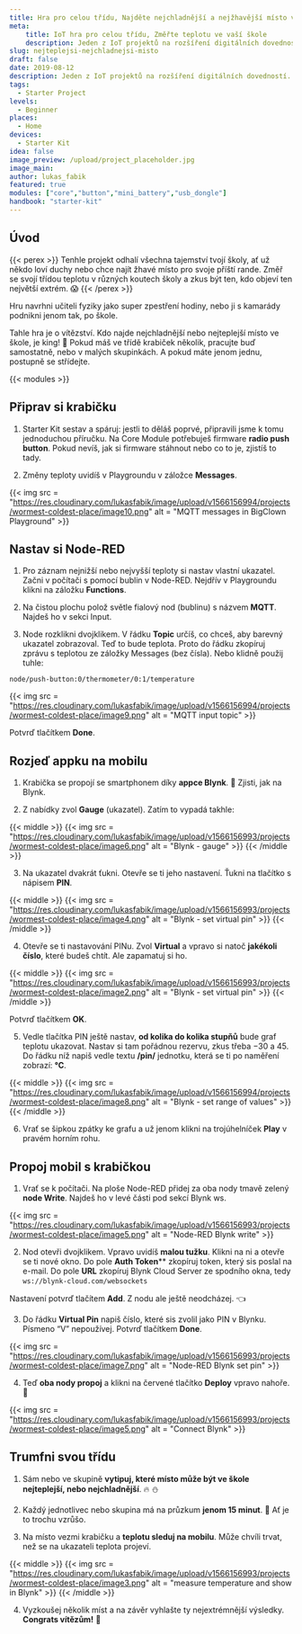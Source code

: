 ```yaml
---
title: Hra pro celou třídu, Najděte nejchladnější a nejžhavější místo ve vaší škole
meta:
    title: IoT hra pro celou třídu, Změřte teplotu ve vaší škole
    description: Jeden z IoT projektů na rozšíření digitálních dovedností. Sestavte se Starter Kitem od BigClownu zařízení, se kterým najdete nejchladnější a nejžhavější místo ve škole.
slug: nejteplejsi-nejchladnejsi-misto
draft: false
date: 2019-08-12
description: Jeden z IoT projektů na rozšíření digitálních dovedností. Sestavte se Starter Kitem od BigClownu zařízení, se kterým najdete nejchladnější a nejžhavější místo ve škole.
tags:
  - Starter Project
levels:
  - Beginner
places:
  - Home
devices:
  - Starter Kit
idea: false
image_preview: /upload/project_placeholder.jpg
image_main:
author: lukas_fabik
featured: true
modules: ["core","button","mini_battery","usb_dongle"]
handbook: "starter-kit"
---
```


## Úvod

{{< perex >}}
Tenhle projekt odhalí všechna tajemství tvojí školy, ať už někdo loví duchy nebo chce najít žhavé místo pro svoje příští rande. Změř se svojí třídou teplotu v různých koutech školy a zkus být ten, kdo objeví ten největší extrém. 😱
{{< /perex >}}

Hru navrhni učiteli fyziky jako super zpestření hodiny, nebo ji s kamarády podnikni jenom tak, po škole.

Tahle hra je o vítězství. Kdo najde nejchladnější nebo nejteplejší místo ve škole, je king! 👑 Pokud máš ve třídě krabiček několik, pracujte buď samostatně, nebo v malých skupinkách. A pokud máte jenom jednu, postupně se střídejte.

{{< modules >}}

## Připrav si krabičku

1. Starter Kit sestav a spáruj: jestli to děláš poprvé, připravili jsme k tomu jednoduchou příručku. Na Core Module potřebuješ firmware **radio push button**. Pokud nevíš, jak si firmware stáhnout nebo co to je, zjistíš to tady.

2. Změny teploty uvidíš v Playgroundu v záložce **Messages**.

{{< img src = "https://res.cloudinary.com/lukasfabik/image/upload/v1566156994/projects/wormest-coldest-place/image10.png" alt = "MQTT messages in BigClown Playground" >}}

## Nastav si Node-RED

1. Pro záznam nejnižší nebo nejvyšší teploty si nastav vlastní ukazatel. Začni v počítači s pomocí bublin v Node-RED. Nejdřív v Playgroundu klikni na záložku **Functions**.

2. Na čistou plochu polož světle fialový nod (bublinu) s názvem **MQTT**. Najdeš ho v sekci Input.

3. Node rozklikni dvojklikem. V řádku **Topic** určíš, co chceš, aby barevný ukazatel zobrazoval. Teď to bude teplota. Proto do řádku zkopíruj zprávu s teplotou ze záložky Messages (bez čísla). Nebo klidně použij tuhle:

```
node/push-button:0/thermometer/0:1/temperature
```

{{< img src = "https://res.cloudinary.com/lukasfabik/image/upload/v1566156994/projects/wormest-coldest-place/image9.png" alt = "MQTT input topic" >}}

Potvrď tlačítkem **Done**.

## Rozjeď appku na mobilu

1. Krabička se propojí se smartphonem díky **appce Blynk**. 📱 Zjisti, jak na Blynk.

2. Z nabídky zvol **Gauge** (ukazatel). Zatím to vypadá takhle:

{{< middle >}}
{{< img src = "https://res.cloudinary.com/lukasfabik/image/upload/v1566156993/projects/wormest-coldest-place/image6.png" alt = "Blynk - gauge" >}}
{{< /middle >}}

3. Na ukazatel dvakrát ťukni. Otevře se ti jeho nastavení. Ťukni na tlačítko s nápisem **PIN**.

{{< middle >}}
{{< img src = "https://res.cloudinary.com/lukasfabik/image/upload/v1566156993/projects/wormest-coldest-place/image4.png" alt = "Blynk - set virtual pin" >}}
{{< /middle >}}

4. Otevře se ti nastavování PINu. Zvol **Virtual** a vpravo si natoč **jakékoli číslo**, které budeš chtít. Ale zapamatuj si ho.

{{< middle >}}
{{< img src = "https://res.cloudinary.com/lukasfabik/image/upload/v1566156993/projects/wormest-coldest-place/image2.png" alt = "Blynk - set virtual pin" >}}
{{< /middle >}}

Potvrď tlačítkem **OK**.

5. Vedle tlačítka PIN ještě nastav, **od kolika do kolika stupňů** bude graf teplotu ukazovat. Nastav si tam pořádnou rezervu, zkus třeba −30 a 45.
Do řádku níž napiš vedle textu **/pin/** jednotku, která se ti po naměření zobrazí: **°C**.

{{< middle >}}
{{< img src = "https://res.cloudinary.com/lukasfabik/image/upload/v1566156994/projects/wormest-coldest-place/image8.png" alt = "Blynk - set range of values" >}}
{{< /middle >}}

6. Vrať se šipkou zpátky ke grafu a už jenom klikni na trojúhelníček **Play** v pravém horním rohu.


## Propoj mobil s krabičkou

1. Vrať se k počítači. Na ploše Node-RED přidej za oba nody tmavě zelený **node Write**. Najdeš ho v levé části pod sekcí Blynk ws.

{{< img src = "https://res.cloudinary.com/lukasfabik/image/upload/v1566156993/projects/wormest-coldest-place/image5.png" alt = "Node-RED Blynk write" >}}

2. Nod otevři dvojklikem. Vpravo uvidíš **malou tužku**. Klikni na ni a otevře se ti nové okno. Do pole **Auth Token**** zkopíruj token, který sis poslal na e-mail. Do pole **URL** zkopíruj Blynk Cloud Server ze spodního okna, tedy ```ws://blynk-cloud.com/websockets```

Nastavení potvrď tlačítem **Add**. Z nodu ale ještě neodcházej. 👈

3. Do řádku **Virtual Pin** napiš číslo, které sis zvolil jako PIN v Blynku. Písmeno “V” nepoužívej.
Potvrď tlačítkem **Done**.

{{< img src = "https://res.cloudinary.com/lukasfabik/image/upload/v1566156993/projects/wormest-coldest-place/image7.png" alt = "Node-RED Blynk set pin" >}}

4. Teď **oba nody propoj** a klikni na červené tlačítko **Deploy** vpravo nahoře. 🚨

{{< img src = "https://res.cloudinary.com/lukasfabik/image/upload/v1566156993/projects/wormest-coldest-place/image5.png" alt = "Connect Blynk" >}}

## Trumfni svou třídu

1. Sám nebo ve skupině **vytipuj, které místo může být ve škole nejteplejší, nebo nejchladnější**. 🔥 ⛄

2. Každý jednotlivec nebo skupina má na průzkum **jenom 15 minut**. 🔦 Ať je to trochu vzrůšo.

3. Na místo vezmi krabičku a **teplotu sleduj na mobilu**. Může chvíli trvat, než se na ukazateli teplota projeví.

{{< middle >}}
{{< img src = "https://res.cloudinary.com/lukasfabik/image/upload/v1566156993/projects/wormest-coldest-place/image3.png" alt = "measure temperature and show in Blynk" >}}
{{< /middle >}}

4. Vyzkoušej několik míst a na závěr vyhlašte ty nejextrémnější výsledky. **Congrats vítězům!** 🎇
